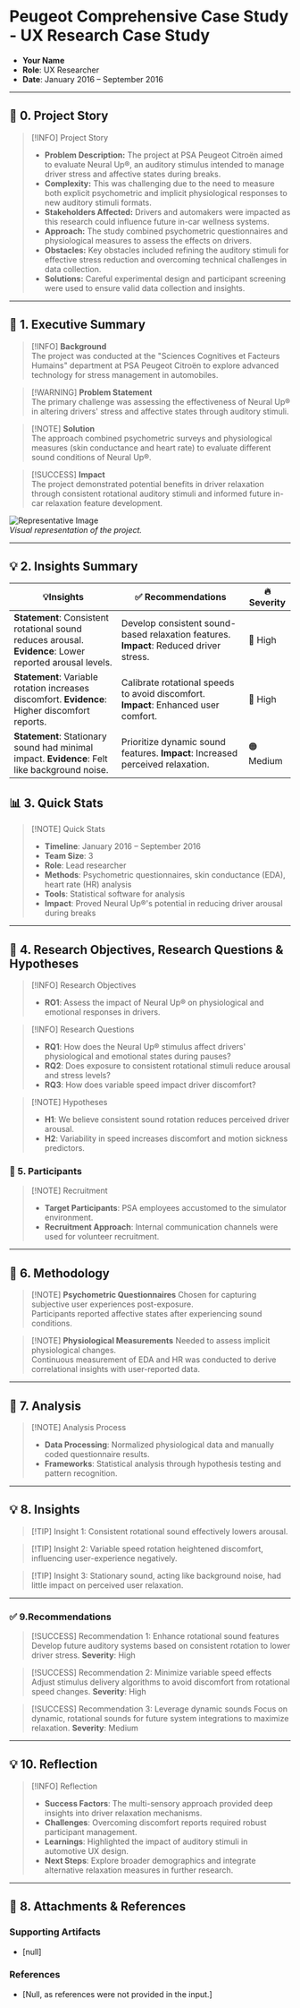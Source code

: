 # Peugeot Comprehensive Case Study - UX Research Case Study

- **Your Name**  
- **Role**: UX Researcher  
- **Date**: January 2016 – September 2016

---

## 📖 **0. Project Story**

> [!INFO] Project Story  
> - **Problem Description:** The project at PSA Peugeot Citroën aimed to evaluate Neural Up®, an auditory stimulus intended to manage driver stress and affective states during breaks.  
> - **Complexity:** This was challenging due to the need to measure both explicit psychometric and implicit physiological responses to new auditory stimuli formats.  
> - **Stakeholders Affected:** Drivers and automakers were impacted as this research could influence future in-car wellness systems.  
> - **Approach:** The study combined psychometric questionnaires and physiological measures to assess the effects on drivers.  
> - **Obstacles:** Key obstacles included refining the auditory stimuli for effective stress reduction and overcoming technical challenges in data collection.  
> - **Solutions:** Careful experimental design and participant screening were used to ensure valid data collection and insights.

---

## 💬 **1. Executive Summary**

> [!INFO] **Background**  
> The project was conducted at the "Sciences Cognitives et Facteurs Humains" department at PSA Peugeot Citroën to explore advanced technology for stress management in automobiles.

> [!WARNING] **Problem Statement**  
> The primary challenge was assessing the effectiveness of Neural Up® in altering drivers' stress and affective states through auditory stimuli.

> [!NOTE] **Solution**  
> The approach combined psychometric surveys and physiological measures (skin conductance and heart rate) to evaluate different sound conditions of Neural Up®. 

> [!SUCCESS] **Impact**  
> The project demonstrated potential benefits in driver relaxation through consistent rotational auditory stimuli and informed future in-car relaxation feature development.

![Representative Image](https://via.placeholder.com/300)  
*Visual representation of the project.*

---

## 💡 **2. Insights Summary**

| 💡**Insights**                                                        | ✅ Recommendations                                                                         | 🔥 Severity                  |
| --------------------------------------------------------------------- | -------------------------------------------------------------------------------------------| ---------------------------- |
| **Statement**: Consistent rotational sound reduces arousal. **Evidence**: Lower reported arousal levels. | Develop consistent sound-based relaxation features. **Impact**: Reduced driver stress.     | 🔴 High                      |
| **Statement**: Variable rotation increases discomfort. **Evidence**: Higher discomfort reports.          | Calibrate rotational speeds to avoid discomfort. **Impact**: Enhanced user comfort.        | 🔴 High                      |
| **Statement**: Stationary sound had minimal impact. **Evidence**: Felt like background noise.           | Prioritize dynamic sound features. **Impact**: Increased perceived relaxation.             | 🟠 Medium                    |

## 📊 **3. Quick Stats**

> [!NOTE] Quick Stats  
> - **Timeline**: January 2016 – September 2016  
> - **Team Size**: 3  
> - **Role**: Lead researcher  
> - **Methods**: Psychometric questionnaires, skin conductance (EDA), heart rate (HR) analysis  
> - **Tools**: Statistical software for analysis  
> - **Impact**: Proved Neural Up®'s potential in reducing driver arousal during breaks  

---

## 🎯 **4. Research Objectives, Research Questions & Hypotheses**

> [!INFO] Research Objectives   
>   - **RO1**: Assess the impact of Neural Up® on physiological and emotional responses in drivers.  

> [!INFO] Research Questions  
>   - **RQ1**: How does the Neural Up® stimulus affect drivers' physiological and emotional states during pauses?  
>   - **RQ2**: Does exposure to consistent rotational stimuli reduce arousal and stress levels?  
>   - **RQ3**: How does variable speed impact driver discomfort?  

> [!NOTE] Hypotheses  
> - **H1**: We believe consistent sound rotation reduces perceived driver arousal.  
> - **H2**: Variability in speed increases discomfort and motion sickness predictors.  

### 👥 5. **Participants**

> [!NOTE] Recruitment  
> - **Target Participants**: PSA employees accustomed to the simulator environment.  
> - **Recruitment Approach**: Internal communication channels were used for volunteer recruitment.  

---

##  🧪 6. **Methodology**

> [!NOTE] **Psychometric Questionnaires**
> Chosen for capturing subjective user experiences post-exposure.  
> Participants reported affective states after experiencing sound conditions.

> [!NOTE] **Physiological Measurements**
> Needed to assess implicit physiological changes.  
> Continuous measurement of EDA and HR was conducted to derive correlational insights with user-reported data.

---

## 🔬 **7. Analysis**

> [!NOTE] Analysis Process  
> - **Data Processing**: Normalized physiological data and manually coded questionnaire results.  
> - **Frameworks**: Statistical analysis through hypothesis testing and pattern recognition.

---

## 💡 **8. Insights**

> [!TIP] Insight 1: 
> Consistent rotational sound effectively lowers arousal.

> [!TIP] Insight 2:
> Variable speed rotation heightened discomfort, influencing user-experience negatively.

> [!TIP] Insight 3: 
> Stationary sound, acting like background noise, had little impact on perceived user relaxation.

---

### ✅ 9.**Recommendations**

> [!SUCCESS] Recommendation 1: Enhance rotational sound features
> Develop future auditory systems based on consistent rotation to lower driver stress.
> **Severity**: High  

> [!SUCCESS] Recommendation 2: Minimize variable speed effects
> Adjust stimulus delivery algorithms to avoid discomfort from rotational speed changes.
> **Severity**: High  

> [!SUCCESS] Recommendation 3: Leverage dynamic sounds
> Focus on dynamic, rotational sounds for future system integrations to maximize relaxation.
> **Severity**: Medium  

---

## 💡 **10. Reflection**

> [!INFO] Reflection  
> - **Success Factors**: The multi-sensory approach provided deep insights into driver relaxation mechanisms.  
> - **Challenges**: Overcoming discomfort reports required robust participant management.  
> - **Learnings**: Highlighted the impact of auditory stimuli in automotive UX design.  
> - **Next Steps**: Explore broader demographics and integrate alternative relaxation measures in further research.

---

## 📎 **8. Attachments & References**

### **Supporting Artifacts**
- [null]

### **References**
- [Null, as references were not provided in the input.]
